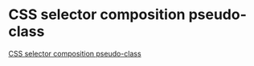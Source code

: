 # CSS selector composition pseudo-class
[CSS selector composition pseudo-class](https://aiwithcloud.com/2022/09/19/css_selector_composition_pseudo_class/)